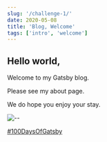 ```yaml
---
slug: '/challenge-1/'
date: 2020-05-08
title: 'Blog, Welcome'
tags: ['intro', 'welcome']
---
```


## Hello world,

Welcome to my Gatsby blog.

Please see my about page.

We do hope you enjoy your stay.

![--](https://media.giphy.com/media/5zf2M4HgjjWszLd4a5/giphy.gif)

[#100DaysOfGatsby](https://www.gatsbyjs.org/blog/tags/100-days-of-gatsby)
